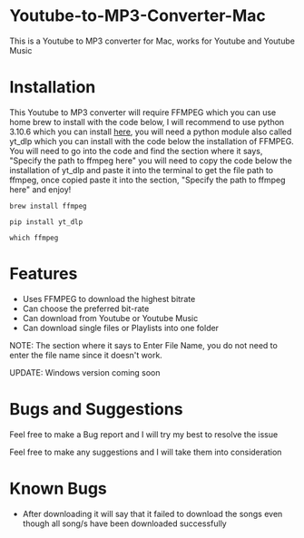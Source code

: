 # Youtube-to-MP3-Converter-Mac

This is a Youtube to MP3 converter for Mac, works for Youtube and Youtube Music

# Installation


This Youtube to MP3 converter will require FFMPEG which you can use home brew to install with the code below, I will recommend to use python 3.10.6 which you can install [here](https://www.python.org/downloads/release/python-3106/), you will need a python module also called yt_dlp which you can install with the code below the installation of FFMPEG. You will need to go into the code and find the section where it says, "Specify the path to ffmpeg here" you will need to copy the code below the installation of yt_dlp and paste it into the terminal to get the file path to ffmpeg, once copied paste it into the section, "Specify the path to ffmpeg here" and enjoy!

```
brew install ffmpeg
```
```
pip install yt_dlp
```
```
which ffmpeg
```
# Features

- Uses FFMPEG to download the highest bitrate
- Can choose the preferred bit-rate
- Can download from Youtube or Youtube Music
- Can download single files or Playlists into one folder

NOTE: The section where it says to Enter File Name, you do not need to enter the file name since it doesn't work.

UPDATE: Windows version coming soon

# Bugs and Suggestions

Feel free to make a Bug report and I will try my best to resolve the issue

Feel free to make any suggestions and I will take them into consideration

# Known Bugs

- After downloading it will say that it failed to download the songs even though all song/s have been downloaded successfully
